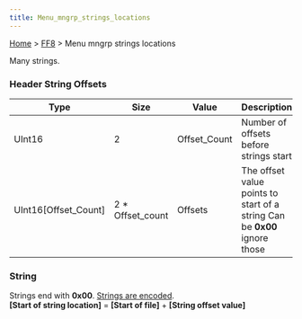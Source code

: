 ```yaml
---
title: Menu_mngrp_strings_locations
---
```


[Home](../Main_Page.md) > [FF8](../FF8.md) > Menu mngrp strings locations

Many strings.

### Header String Offsets

| Type                    | Size               | Value         | Description                                                               |
|-------------------------|--------------------|---------------|---------------------------------------------------------------------------|
| UInt16                  | 2                  | Offset\_Count | Number of offsets before strings start                                    |
| UInt16\[Offset\_Count\] | 2 \* Offset\_count | Offsets       | The offset value points to start of a string Can be **0x00** ignore those |

### String

Strings end with **0x00**. [Strings are encoded](String_Encoding.md).  
**\[Start of string location\]** = **\[Start of file\]** + **\[String offset value\]**
